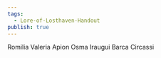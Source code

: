 ```yaml
---
tags:
  - Lore-of-Losthaven-Handout
publish: true
---
```

Romilia
Valeria
Apion
Osma
Iraugui
Barca
Circassi